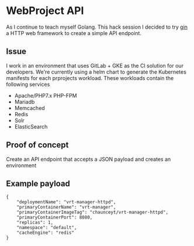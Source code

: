 # WebProject API

As I continue to teach myself Golang. This hack session I decided to try [gin](https://github.com/gin-gonic/gin)  a HTTP web framework to create a simple API endpoint.

## Issue

I work in an environment that uses GitLab + GKE as the CI solution for our developers. We're currently using a helm chart to generate the Kubernetes manifests for each prprojects workload. These workloads contain the following services

- Apache/PHP7.x PHP-FPM
- Mariadb
- Memcached
- Redis
- Solr
- ElasticSearch

## Proof of concept

Create an API endpoint that accepts a JSON payload and creates an environment

## Example payload

```
{
	"deploymentName": "vrt-manager-httpd",
	"primaryContainerName": "vrt-manager",
	"primaryContainerImageTag": "chaunceyt/vrt-manager-httpd",
	"primaryContainerPort": 8080,
	"replicas": 1,
	"namespace": "default",
	"cacheEngine": "redis"
}
```



